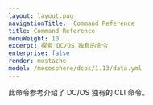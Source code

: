 ```yaml
---
layout: layout.pug
navigationTitle:  Command Reference
title: Command Reference
menuWeight: 10
excerpt: 探索 DC/OS 独有的命令
enterprise: false
render: mustache
model: /mesosphere/dcos/1.13/data.yml
---
```


此命令参考介绍了 DC/OS 独有的 CLI 命令。

